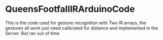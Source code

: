 # QueensFootfallIRArduinoCode
This is the code used for gesture recognition with Two IR arrays, the gestures all work just need calibrated for distance and implemented in the Server. But ran out of time

